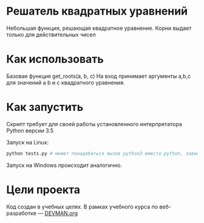 # Решатель квадратных уравнений

Небольшая функция, решающая квадратное уравнение. Корни выдает только для действительных чисел

# Как использовать

Базовая функция get_roots(a, b, c)
На вход принимает аргументы a,b,c для значений a b и с квадратного уравнения.


# Как запустить

Скрипт требует для своей работы установленного интерпретатора Python версии 3.5

Запуск на Linux:

```bash
python tests.py # может понадобиться вызов python3 вместо python, зависит от настроек операционной системы
```

Запуск на Windows происходит аналогично.

# Цели проекта

Код создан в учебных целях. В рамках учебного курса по веб-разработке ― [DEVMAN.org](https://devman.org)

